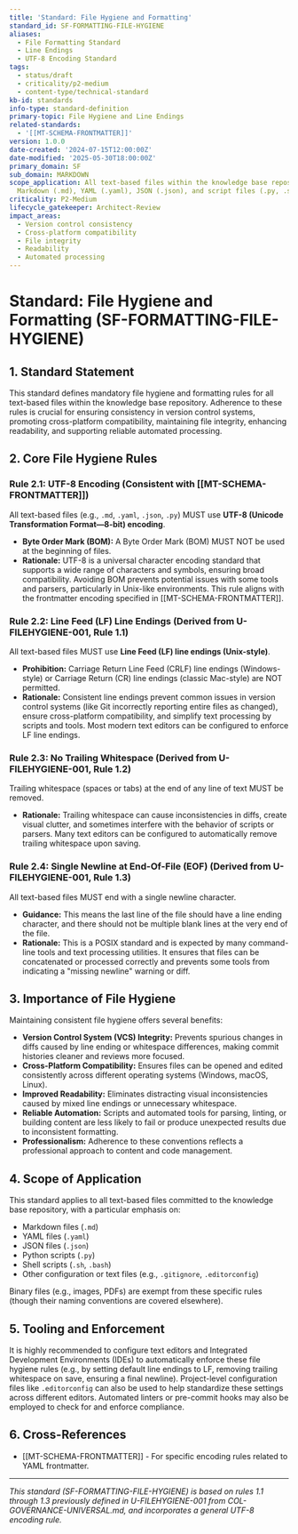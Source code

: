```yaml
---
title: 'Standard: File Hygiene and Formatting'
standard_id: SF-FORMATTING-FILE-HYGIENE
aliases:
  - File Formatting Standard
  - Line Endings
  - UTF-8 Encoding Standard
tags:
  - status/draft
  - criticality/p2-medium
  - content-type/technical-standard
kb-id: standards
info-type: standard-definition
primary-topic: File Hygiene and Line Endings
related-standards:
  - '[[MT-SCHEMA-FRONTMATTER]]'
version: 1.0.0
date-created: '2024-07-15T12:00:00Z'
date-modified: '2025-05-30T18:00:00Z'
primary_domain: SF
sub_domain: MARKDOWN
scope_application: All text-based files within the knowledge base repository, especially
  Markdown (.md), YAML (.yaml), JSON (.json), and script files (.py, .sh, etc.).
criticality: P2-Medium
lifecycle_gatekeeper: Architect-Review
impact_areas:
  - Version control consistency
  - Cross-platform compatibility
  - File integrity
  - Readability
  - Automated processing
---
```


# Standard: File Hygiene and Formatting (SF-FORMATTING-FILE-HYGIENE)

## 1. Standard Statement

This standard defines mandatory file hygiene and formatting rules for all text-based files within the knowledge base repository. Adherence to these rules is crucial for ensuring consistency in version control systems, promoting cross-platform compatibility, maintaining file integrity, enhancing readability, and supporting reliable automated processing.

## 2. Core File Hygiene Rules

### Rule 2.1: UTF-8 Encoding (Consistent with [[MT-SCHEMA-FRONTMATTER]])
All text-based files (e.g., `.md`, `.yaml`, `.json`, `.py`) MUST use **UTF-8 (Unicode Transformation Format—8-bit) encoding**.
*   **Byte Order Mark (BOM):** A Byte Order Mark (BOM) MUST NOT be used at the beginning of files.
*   **Rationale:** UTF-8 is a universal character encoding standard that supports a wide range of characters and symbols, ensuring broad compatibility. Avoiding BOM prevents potential issues with some tools and parsers, particularly in Unix-like environments. This rule aligns with the frontmatter encoding specified in [[MT-SCHEMA-FRONTMATTER]].

### Rule 2.2: Line Feed (LF) Line Endings (Derived from U-FILEHYGIENE-001, Rule 1.1)
All text-based files MUST use **Line Feed (LF) line endings (Unix-style)**.
*   **Prohibition:** Carriage Return Line Feed (CRLF) line endings (Windows-style) or Carriage Return (CR) line endings (classic Mac-style) are NOT permitted.
*   **Rationale:** Consistent line endings prevent common issues in version control systems (like Git incorrectly reporting entire files as changed), ensure cross-platform compatibility, and simplify text processing by scripts and tools. Most modern text editors can be configured to enforce LF line endings.

### Rule 2.3: No Trailing Whitespace (Derived from U-FILEHYGIENE-001, Rule 1.2)
Trailing whitespace (spaces or tabs) at the end of any line of text MUST be removed.
*   **Rationale:** Trailing whitespace can cause inconsistencies in diffs, create visual clutter, and sometimes interfere with the behavior of scripts or parsers. Many text editors can be configured to automatically remove trailing whitespace upon saving.

### Rule 2.4: Single Newline at End-Of-File (EOF) (Derived from U-FILEHYGIENE-001, Rule 1.3)
All text-based files MUST end with a single newline character.
*   **Guidance:** This means the last line of the file should have a line ending character, and there should not be multiple blank lines at the very end of the file.
*   **Rationale:** This is a POSIX standard and is expected by many command-line tools and text processing utilities. It ensures that files can be concatenated or processed correctly and prevents some tools from indicating a "missing newline" warning or diff.

## 3. Importance of File Hygiene

Maintaining consistent file hygiene offers several benefits:

*   **Version Control System (VCS) Integrity:** Prevents spurious changes in diffs caused by line ending or whitespace differences, making commit histories cleaner and reviews more focused.
*   **Cross-Platform Compatibility:** Ensures files can be opened and edited consistently across different operating systems (Windows, macOS, Linux).
*   **Improved Readability:** Eliminates distracting visual inconsistencies caused by mixed line endings or unnecessary whitespace.
*   **Reliable Automation:** Scripts and automated tools for parsing, linting, or building content are less likely to fail or produce unexpected results due to inconsistent formatting.
*   **Professionalism:** Adherence to these conventions reflects a professional approach to content and code management.

## 4. Scope of Application

This standard applies to all text-based files committed to the knowledge base repository, with a particular emphasis on:
*   Markdown files (`.md`)
*   YAML files (`.yaml`)
*   JSON files (`.json`)
*   Python scripts (`.py`)
*   Shell scripts (`.sh`, `.bash`)
*   Other configuration or text files (e.g., `.gitignore`, `.editorconfig`)

Binary files (e.g., images, PDFs) are exempt from these specific rules (though their naming conventions are covered elsewhere).

## 5. Tooling and Enforcement

It is highly recommended to configure text editors and Integrated Development Environments (IDEs) to automatically enforce these file hygiene rules (e.g., by setting default line endings to LF, removing trailing whitespace on save, ensuring a final newline). Project-level configuration files like `.editorconfig` can also be used to help standardize these settings across different editors. Automated linters or pre-commit hooks may also be employed to check for and enforce compliance.

## 6. Cross-References
- [[MT-SCHEMA-FRONTMATTER]] - For specific encoding rules related to YAML frontmatter.

---
*This standard (SF-FORMATTING-FILE-HYGIENE) is based on rules 1.1 through 1.3 previously defined in U-FILEHYGIENE-001 from COL-GOVERNANCE-UNIVERSAL.md, and incorporates a general UTF-8 encoding rule.*
```
